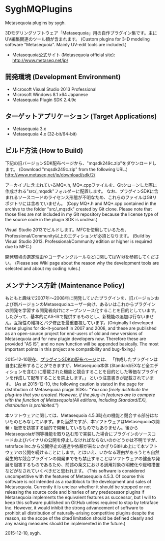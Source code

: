 ﻿# SyghMQPlugins
Metasequoia plugins by sygh.

3Dモデリングソフトウェア「Metasequoia」用の自作プラグイン集です。主にUV編集関連のツール類が含まれます。
(Custom plugins for 3-D modeling software "Metasequoia". Mainly UV-edit tools are included.)

* Metasequoia公式サイト (Metasequoia official site):
http://www.metaseq.net/jp/

## 開発環境 (Development Environment)
* Microsoft Visual Studio 2013 Professional
* Microsoft Windows 8.1 x64 Japanese
* Metasequoia Plugin SDK 2.4.9c

## ターゲットアプリケーション (Target Applications)
* Metasequoia 3.x
* Metasequoia 4.x (32-bit/64-bit)

## ビルド方法 (How to Build)
下記の旧バージョンSDK配布ページから、"mqsdk249c.zip"をダウンロードします。
(Download "mqsdk249c.zip" from the following URL.)
http://www.metaseq.net/jp/download/sdk/2/

アーカイブに含まれているMQ\*.h, MQ\*.cppファイルを、Gitクローンした際に作成される"src/_mqsdk"フォルダーに配置します。
なお、プラグインSDKに含まれるソースコードのライセンス形態が不明なため、これらのファイルはGitリポジトリには含めていません。
(Copy MQ\*.h and MQ\*.cpp contained in the archive to the folder "src/_mqsdk" created by Git clone. Please note that those files are not included in my Git repository because the license type of the source code in the plugin SDK is unclear.)

Visual Studio 2013でビルドします。MFCを使用しているため、Professional/Community以上のエディションが必須となります。
(Build by Visual Studio 2013. Professional/Community edition or higher is required due to MFC.)

開発環境の選定理由やコーディングルールなどに関してはWikiを参照してください。
(Please see Wiki page about the reason why the development tools are selected and about my coding rules.)

## メンテナンス方針 (Maintenance Policy)
もともと趣味で2007年～2008年に開発していたプラグインを、旧バージョンおよび新バージョンのMetasequoiaユーザー向け、あるいはこれからプラグインの開発を学習する開発者向けにオープンソース化することを目的としています。したがって、基本的にAS-ISで提供するものとし、新機能の追加は行ないません。互換性の維持とバグ修正を最重要視しています。(Originally I developed these plugins for do-it-yourself in 2007 and 2008, and these are published as an open-source project for end-users of old and new versions of Metasequoia and for new plugin developers now. Therefore these are provided "AS IS", and no new function will be appended basically. The most important points in this project are compatibility and bug-fixing.)

2015-12-10現在、[プラグインSDKの配布ページ](http://www.metaseq.net/jp/download/sdk/)には、
「作成したプラグインは自由に配布することができますが、Metasequoia本体 (Standard/EXなど全エディションを含む) に搭載された機能と競合することを目的とした等価なプラグインを作成して配布することを禁止します。」
という注意書きが記載されています。
(As at 2015-12-10, the following caution is stated in the page for distribution of Metasequoia plugin SDKs: _"You can freely distribute the plug-ins that you created. However, if the plug-in features are to compete with the function of Metasequoia(All editions, including Standard/EX), distribution is prohibited."_)

本ソフトウェアに関しては、Metasequoia 4.5.3時点の機能と競合する部分はないものとみなしています。また当然ですが、本ソフトウェアはMetasequoiaの開発・販売を妨害する目的で開発しているものでもありません。後からMetasequoiaが同等機能を取り込む形で実装した場合にプラグインのソースコードおよびバイナリの公開を停止しなければならないのかどうかは不明ですが、tetraface Inc.から公開停止の通達や依頼が来ないかぎりGitHub上にて本ソフトウェアの公開を続けることにします。とはいえ、いかなる理由があろうとも自然発生的な競合プラグインの開発までをも禁止することはソフトウェアの健全な発展を阻害するものであるため、前述の条文における適用対象の明確化や緩和措置などがなされていくべきだと思われます。
(This software is considered uncompetitive with the features of Metasequoia 4.5.3. Of course this software is not intended as a roadblock to the development and sales of Metasequoia. Currently it is unclear whether it should be stopped or not releasing the source code and binaries of any predecessor plugins if Metasequoia implements the equivalent features as successor, but I will to keep this software published on GitHub unless required to stop by tetraface Inc. However, it would inhibit the strong advancement of software to prohibit all distribution of naturally-arising competitive plugins despite the reason, so the scope of the cited limitation should be defined clearly and any easing measures should be implemented in the future.)

2015-12-10, sygh.
